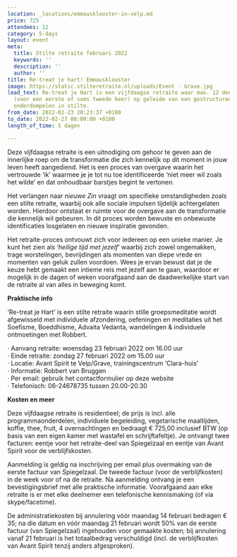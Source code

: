 ```yaml
---
location: _locations/emmausklooster-in-velp.md
price: 725
attendees: 12
category: 5-days
layout: event
meta:
  title: Stilte retraite februari 2022
  keywords: ''
  description: ''
  author: ''
title: Re-treat je hart! Emmausklooster
image: https://static.stilteretraite.nl/uploads/Event - Grave.jpg
lead_text: Re-treat je Hart is een vijfdaagse retraite waar max. 12 deelnemers zich
  (voor een eerste of soms tweede keer) op geleide van een gestructureerd dagprogramma
  onderdompelen in stilte.
from_date: 2022-02-23 20:23:37 +0100
to_date: 2022-02-27 00:00:00 +0100
length_of_time: 5 dagen

---
```

Deze vijfdaagse retraite is een uitnodiging om gehoor te geven aan de innerlijke roep om de transformatie die zich kennelijk op dit moment in jouw leven heeft aangediend. Het is een proces van overgave waarin het vertrouwde ‘ik’ waarmee je je tot nu toe identifi­ceerde ‘niet meer wil zoals het wilde’ en dat onhoudbaar barstjes begint te vertonen.

Het verlangen naar _nieuwe Zin_ vraagt om specifieke omstandigheden zoals een stilte retraite, waarbij ook alle sociale impulsen tijdelijk achtergelaten worden. Hierdoor ontstaat er ruimte voor de overgave aan de transformatie die kennelijk wil gebeuren. In dit proces worden bewuste en onbewuste identificaties losgelaten en nieuwe inspiratie gevonden.

Het retraite-proces ontvouwt zich voor iedereen op een unieke manier. Je kunt het zien als ‘_heilige tijd met jezelf_’ waarbij zich zowel ongemakken, trage worstelingen, bevrijdingen als momenten van diepe vrede en momenten van geluk zullen voordoen. Wees je ervan bewust dat je de keuze hebt gemaakt een intieme reis met jezelf aan te gaan, waardoor er mogelijk in de dagen of weken voorafgaand aan de daadwerkelijke start van de retraite al van alles in beweging komt.

**Praktische info**

‘Re-treat je Hart’ is een stilte retraite waarin stille groepsmeditatie wordt afgewisseld met individuele afzondering, oefeningen en meditaties uit het Soefisme, Boeddhisme, Advaita Vedanta, wandelingen & individuele ontmoetingen met Robbert.

· Aanvang retraite: woensdag 23 februari 2022 om 16.00 uur  
· Einde retraite: zondag 27 februari 2022 om 15.00 uur  
· Locatie: Avant Spirit te Velp/Grave, trainingscentrum ‘Clara-huis’  
· Informatie: Robbert van Bruggen  
· Per email: gebruik het contactformulier op deze website  
· Telefonisch: 06-24678735 tussen 20.00-20.30

**Kosten en meer**

Deze vijfdaagse retraite is residentieel; de prijs is incl. alle programmaonderdelen, individuele begeleiding, vegetarische maaltijden, koffie, thee, fruit, 4 overnachtingen en bedraagt € 725,00 inclusief BTW (op basis van een eigen kamer met wastafel en schrijftafeltje). Je ontvangt twee facturen: eentje voor het retraite-deel van Spiegelzaal en eentje van Avant Spirit voor de verblijfskosten.

Aanmelding is geldig na inschrijving per email plus overmaking van de eerste factuur van Spiegelzaal. De tweede factuur (voor de verblijfkosten) in de week voor of na de retraite. Na aanmelding ontvang je een bevestigingsbrief met alle praktische informatie. Voorafgaand aan elke retraite is er met elke deelnemer een telefonische kennismaking (of via skype/facetime).

De administratiekosten bij annulering vóór maandag 14 februari bedragen € 35; na die datum en vóór maandag 21 februari wordt 50% van de eerste factuur (van Spiegelzaal) ingehouden voor gemaakte kosten; bij annulering vanaf 21 februari is het totaalbedrag verschuldigd (incl. de verblijfkosten van Avant Spirit tenzij anders afgesproken).